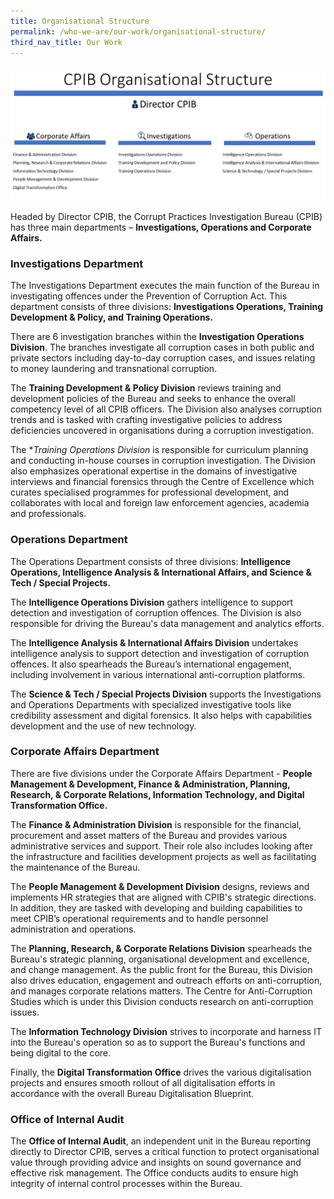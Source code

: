 ```yaml
---
title: Organisational Structure
permalink: /who-we-are/our-work/organisational-structure/
third_nav_title: Our Work
---
```


<img src="/images/who-we-are_cpib-org-chart.png" alt="Organisational Structure">

Headed by Director CPIB, the Corrupt Practices Investigation Bureau (CPIB) has three main departments – **Investigations, Operations and Corporate Affairs.**

### **Investigations Department**

The Investigations Department executes the main function of the Bureau in investigating offences under the Prevention of Corruption Act. This department consists of three divisions: **Investigations Operations, Training Development & Policy, and Training Operations.** 

There are 6 investigation branches within the **Investigation Operations Division**. The branches investigate all corruption cases in both public and private sectors including day-to-day corruption cases, and issues relating to money laundering and transnational corruption.  

The **Training Development & Policy Division** reviews training and development policies of the Bureau and seeks to enhance the overall competency level of all CPIB officers. The Division also analyses corruption trends and is tasked with crafting investigative policies to address deficiencies uncovered in organisations during a corruption investigation. 

The **Training Operations Division* is responsible for curriculum planning and conducting in-house courses in corruption investigation. The Division also emphasizes operational expertise in the domains of investigative interviews and financial forensics through the Centre of Excellence which curates specialised programmes for professional development, and collaborates with local and foreign law enforcement agencies, academia and professionals.

### **Operations Department**

The Operations Department consists of three divisions: **Intelligence Operations, Intelligence Analysis & International Affairs, and Science & Tech / Special Projects.** 

The **Intelligence Operations Division** gathers intelligence to support detection and investigation of corruption offences. The Division is also responsible for driving the Bureau's data management and analytics efforts.

The **Intelligence Analysis & International Affairs Division** undertakes intelligence analysis to support detection and investigation of corruption offences. It also spearheads the Bureau’s international engagement, including involvement in various international anti-corruption platforms.

The **Science & Tech / Special Projects Division** supports the Investigations and Operations Departments with specialized investigative tools like credibility assessment and digital forensics. It also helps with capabilities development and the use of new technology.

### **Corporate Affairs Department**

There are five divisions under the Corporate Affairs Department - **People Management & Development, Finance & Administration, Planning, Research, & Corporate Relations, Information Technology, and Digital Transformation Office.**

The **Finance & Administration Division** is responsible for the financial, procurement and asset matters of the Bureau and provides various administrative services and support. Their role also includes looking after the infrastructure and facilities development projects as well as facilitating the maintenance of the Bureau. 

The **People Management & Development Division** designs, reviews and implements HR strategies that are aligned with CPIB's strategic directions. In addition, they are tasked with developing and building capabilities to meet CPIB’s operational requirements and to handle personnel administration and operations.

The **Planning, Research, & Corporate Relations Division** spearheads the Bureau's strategic planning, organisational development and excellence, and change management. As the public front for the Bureau, this Division also drives education, engagement and outreach efforts on anti-corruption, and manages corporate relations matters. The Centre for Anti-Corruption Studies which is under this Division conducts research on anti-corruption issues.

The **Information Technology Division** strives to incorporate and harness IT into the Bureau's operation so as to support the Bureau's functions and being digital to the core.

Finally, the **Digital Transformation Office** drives the various digitalisation projects and ensures smooth rollout of all digitalisation efforts in accordance with the overall Bureau Digitalisation Blueprint.

### **Office of Internal Audit**

The **Office of Internal Audit**, an independent unit in the Bureau reporting directly to Director CPIB, serves a critical function to protect organisational value through providing advice and insights on sound governance and effective risk management. The Office conducts audits to ensure high integrity of internal control processes within the Bureau.


